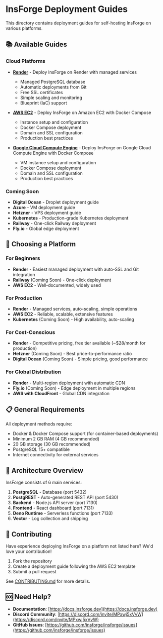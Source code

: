 # InsForge Deployment Guides

This directory contains deployment guides for self-hosting InsForge on various platforms.

## 📚 Available Guides

### Cloud Platforms

- **[Render](./deploy-to-render.md)** - Deploy InsForge on Render with managed services
  - Managed PostgreSQL database
  - Automatic deployments from Git
  - Free SSL certificates
  - Simple scaling and monitoring
  - Blueprint (IaC) support

- **[AWS EC2](./deploy-to-aws-ec2.md)** - Deploy InsForge on Amazon EC2 with Docker Compose
  - Instance setup and configuration
  - Docker Compose deployment
  - Domain and SSL configuration
  - Production best practices

- **[Google Cloud Compute Engine](./deploy-to-google-cloud-compute-engine.md)** - Deploy InsForge on Google Cloud Compute Engine with Docker Compose
  - VM instance setup and configuration
  - Docker Compose deployment
  - Domain and SSL configuration
  - Production best practices

### Coming Soon

- **Digital Ocean** - Droplet deployment guide
- **Azure** - VM deployment guide
- **Hetzner** - VPS deployment guide
- **Kubernetes** - Production-grade Kubernetes deployment
- **Railway** - One-click Railway deployment
- **Fly.io** - Global edge deployment

## 🎯 Choosing a Platform

### For Beginners
- **Render** - Easiest managed deployment with auto-SSL and Git integration
- **Railway** (Coming Soon) - One-click deployment
- **AWS EC2** - Well-documented, widely used

### For Production
- **Render** - Managed services, auto-scaling, simple operations
- **AWS EC2** - Reliable, scalable, extensive features
- **Kubernetes** (Coming Soon) - High availability, auto-scaling

### For Cost-Conscious
- **Render** - Competitive pricing, free tier available (~$28/month for production)
- **Hetzner** (Coming Soon) - Best price-to-performance ratio
- **Digital Ocean** (Coming Soon) - Simple pricing, good performance

### For Global Distribution
- **Render** - Multi-region deployment with automatic CDN
- **Fly.io** (Coming Soon) - Edge deployment in multiple regions
- **AWS with CloudFront** - Global CDN integration

## 📋 General Requirements

All deployment methods require:

- Docker & Docker Compose support (for container-based deployments)
- Minimum 2 GB RAM (4 GB recommended)
- 20 GB storage (30 GB recommended)
- PostgreSQL 15+ compatible
- Internet connectivity for external services

## 🔧 Architecture Overview

InsForge consists of 6 main services:

1. **PostgreSQL** - Database (port 5432)
2. **PostgREST** - Auto-generated REST API (port 5430)
3. **Backend** - Node.js API server (port 7130)
4. **Frontend** - React dashboard (port 7131)
5. **Deno Runtime** - Serverless functions (port 7133)
6. **Vector** - Log collection and shipping

## 🤝 Contributing

Have experience deploying InsForge on a platform not listed here? We'd love your contribution!

1. Fork the repository
2. Create a deployment guide following the AWS EC2 template
3. Submit a pull request

See [CONTRIBUTING.md](../../CONTRIBUTING.md) for more details.

## 🆘 Need Help?

- **Documentation**: [https://docs.insforge.dev](https://docs.insforge.dev)
- **Discord Community**: [https://discord.com/invite/MPxwj5xVvW](https://discord.com/invite/MPxwj5xVvW)
- **GitHub Issues**: [https://github.com/insforge/insforge/issues](https://github.com/insforge/insforge/issues)
